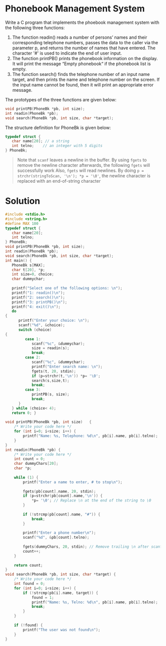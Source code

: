 # Phonebook Management System

Write a C program that implements the phoebook management system with the following three
functions:

1. The function readin() reads a number of persons’ names and their corresponding
telephone numbers, passes the data to the caller via the parameter p, and returns the
number of names that have entered. The character '#'  is used to indicate the end of
user input.  
2. The function printPB() prints the phonebook information on the display. It will print the
message “Empty phonebook“ if the phonebook list is empty.
3. The function search() finds the telephone number of an input name target, and then
prints the name and telephone number on the screen. If the input name cannot be
found, then it will print an appropriate error message. 

The prototypes of the three functions are given below:

```c
void printPB(PhoneBk *pb, int size);
int readin(PhoneBk *pb);
void search(PhoneBk *pb, int size, char *target);
```

The structure definition for PhoneBk is given below:
  
```c
typedef struct {
   char name[20]; // a string
   int telno;    // an integer with 5 digits
} PhoneBk;
```

> Note that `scanf` leaves a newline in the buffer. By using `fgets` to remove the newline character afterwards, the following `fgets` will successfully work
> Also, `fgets` will read newlines. By doing `p = strchr(stringToScan, '\n'); *p = '\0'`, the newline character is replaced with an end-of-string character

# Solution

```c
#include <stdio.h>
#include <string.h>
#define MAX 100
typedef struct {
   char name[20];
   int telno;
} PhoneBk;
void printPB(PhoneBk *pb, int size);
int readin(PhoneBk *pb);
void search(PhoneBk *pb, int size, char *target);
int main() {
   PhoneBk s[MAX];
   char t[20], *p;
   int size=0, choice;
   char dummychar;
     
   printf("Select one of the following options: \n");
   printf("1: readin()\n");      
   printf("2: search()\n");
   printf("3: printPB()\n");
   printf("4: exit()\n");       
   do
{
      printf("Enter your choice: \n");
      scanf("%d", &choice);
      switch (choice)
{
         case 1:     
            scanf("%c", &dummychar);        
            size = readin(s);  
            break;
         case 2:  
            scanf("%c", &dummychar);   
            printf("Enter search name: \n");
            fgets(t, 20, stdin);   
            if (p=strchr(t,'\n')) *p= '\0';
            search(s,size,t);                    
            break;
         case 3:  
            printPB(s, size);
            break;          
      }
   } while (choice< 4);
   return 0; }
   
void printPB(PhoneBk *pb, int size)   {
    /* Write your code here */ 
    for (int i=0; i<size; i++) {
        printf("Name: %s, Telephone: %d\n", pb[i].name, pb[i].telno);
    }
}
int readin(PhoneBk *pb) {
    /* Write your code here */ 
    int count = 0;
    char dummyChars[20];
    char *p;
    
    while (1) {
        printf("Enter a name to enter, # to stop\n");
        
        fgets(pb[count].name, 20, stdin);
        if (p=strchr(pb[count].name,'\n')) {
            *p= '\0'; // Replace \n at the end of the string to \0
        }
        
        if (!strcmp(pb[count].name, "#")) {
            break;
        }
        
        printf("Enter a phone number\n");
        scanf("%d", &pb[count].telno);
        
        fgets(dummyChars, 20, stdin); // Remove trailing \n after scanf from stdin
        count++;
    }
    
    return count;
}
void search(PhoneBk *pb, int size, char *target) {
    /* Write your code here */ 
    int found = 0;
    for (int i=0; i<size; i++) {
        if (!strcmp(pb[i].name, target)) {
            found = 1;
            printf("Name: %s, Telno: %d\n", pb[i].name, pb[i].telno);
            break;
        }
    }
    
    if (!found) {
        printf("The user was not found\n");
    }
}
```